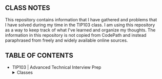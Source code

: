 ## CLASS NOTES
This repository contains information that I have gathered and problems that I have solved during my time in the TIP103 class. I am using this repository as a way to keep track of what I've learned and organize my thoughts. The information in this repository is not copied from CodePath and instead paraphrased from freely and widely available online sources. 

## TABLE OF CONTENTS
- TIP103 | Advanced Technical Interview Prep
  <details>
    <summary>Classes</summary>
    Week 1<br>
    Week 2<br>
    Week 3<br>
    Week 4<br>
    Week 5<br>
    Week 6<br>
    Week 7<br>
    Week 8<br>
    Week 9<br>
    Week 10<br>
  </details>
